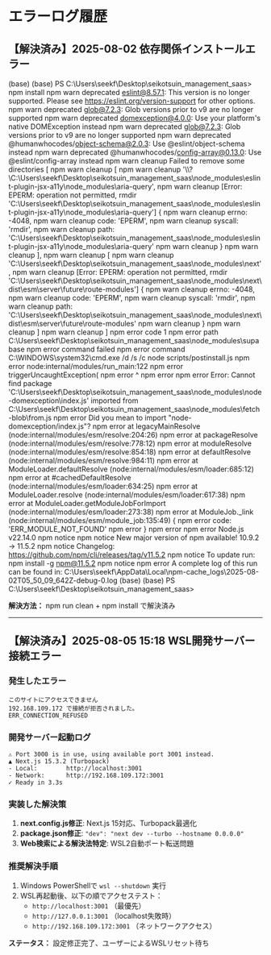 # エラーログ履歴

## 【解決済み】2025-08-02 依存関係インストールエラー
(base) (base) PS C:\Users\seekf\Desktop\seikotsuin_management_saas> npm install
npm warn deprecated eslint@8.57.1: This version is no longer supported. Please see https://eslint.org/version-support for other options.
npm warn deprecated glob@7.2.3: Glob versions prior to v9 are no longer supported
npm warn deprecated domexception@4.0.0: Use your platform's native DOMException instead
npm warn deprecated glob@7.2.3: Glob versions prior to v9 are no longer supported
npm warn deprecated @humanwhocodes/object-schema@2.0.3: Use @eslint/object-schema instead
npm warn deprecated @humanwhocodes/config-array@0.13.0: Use @eslint/config-array instead
npm warn cleanup Failed to remove some directories [
npm warn cleanup   [
npm warn cleanup     '\\\\?\\C:\\Users\\seekf\\Desktop\\seikotsuin_management_saas\\node_modules\\eslint-plugin-jsx-a11y\\node_modules\\aria-query',
npm warn cleanup     [Error: EPERM: operation not permitted, rmdir 'C:\Users\seekf\Desktop\seikotsuin_management_saas\node_modules\eslint-plugin-jsx-a11y\node_modules\aria-query'] {
npm warn cleanup       errno: -4048,
npm warn cleanup       code: 'EPERM',
npm warn cleanup       syscall: 'rmdir',
npm warn cleanup       path: 'C:\\Users\\seekf\\Desktop\\seikotsuin_management_saas\\node_modules\\eslint-plugin-jsx-a11y\\node_modules\\aria-query'
npm warn cleanup     }
npm warn cleanup   ],
npm warn cleanup   [
npm warn cleanup     'C:\\Users\\seekf\\Desktop\\seikotsuin_management_saas\\node_modules\\next',
npm warn cleanup     [Error: EPERM: operation not permitted, rmdir 'C:\Users\seekf\Desktop\seikotsuin_management_saas\node_modules\next\dist\esm\server\future\route-modules'] {
npm warn cleanup       errno: -4048,
npm warn cleanup       code: 'EPERM',
npm warn cleanup       syscall: 'rmdir',
npm warn cleanup       path: 'C:\\Users\\seekf\\Desktop\\seikotsuin_management_saas\\node_modules\\next\\dist\\esm\\server\\future\\route-modules'
npm warn cleanup     }
npm warn cleanup   ]
npm warn cleanup ]
npm error code 1
npm error path C:\Users\seekf\Desktop\seikotsuin_management_saas\node_modules\supabase
npm error command failed
npm error command C:\WINDOWS\system32\cmd.exe /d /s /c node scripts/postinstall.js
npm error node:internal/modules/run_main:122
npm error     triggerUncaughtException(
npm error     ^
npm error
npm error Error: Cannot find package 'C:\Users\seekf\Desktop\seikotsuin_management_saas\node_modules\node-domexception\index.js' imported from C:\Users\seekf\Desktop\seikotsuin_management_saas\node_modules\fetch-blob\from.js
npm error Did you mean to import "node-domexception/index.js"?
npm error     at legacyMainResolve (node:internal/modules/esm/resolve:204:26)
npm error     at packageResolve (node:internal/modules/esm/resolve:778:12)
npm error     at moduleResolve (node:internal/modules/esm/resolve:854:18)
npm error     at defaultResolve (node:internal/modules/esm/resolve:984:11)
npm error     at ModuleLoader.defaultResolve (node:internal/modules/esm/loader:685:12)
npm error     at #cachedDefaultResolve (node:internal/modules/esm/loader:634:25)
npm error     at ModuleLoader.resolve (node:internal/modules/esm/loader:617:38)
npm error     at ModuleLoader.getModuleJobForImport (node:internal/modules/esm/loader:273:38)
npm error     at ModuleJob._link (node:internal/modules/esm/module_job:135:49) {
npm error   code: 'ERR_MODULE_NOT_FOUND'
npm error }
npm error
npm error Node.js v22.14.0
npm notice
npm notice New major version of npm available! 10.9.2 -> 11.5.2
npm notice Changelog: https://github.com/npm/cli/releases/tag/v11.5.2
npm notice To update run: npm install -g npm@11.5.2
npm notice
npm error A complete log of this run can be found in: C:\Users\seekf\AppData\Local\npm-cache\_logs\2025-08-02T05_50_09_642Z-debug-0.log
(base) (base) PS C:\Users\seekf\Desktop\seikotsuin_management_saas>

**解決方法：** npm run clean + npm install で解決済み

---

## 【解決済み】2025-08-05 15:18 WSL開発サーバー接続エラー

### 発生したエラー
```
このサイトにアクセスできません
192.168.109.172 で接続が拒否されました。
ERR_CONNECTION_REFUSED
```

### 開発サーバー起動ログ
```
⚠ Port 3000 is in use, using available port 3001 instead.
▲ Next.js 15.3.2 (Turbopack)
- Local:        http://localhost:3001
- Network:      http://192.168.109.172:3001
✓ Ready in 3.3s
```

### 実装した解決策
1. **next.config.js修正**: Next.js 15対応、Turbopack最適化
2. **package.json修正**: `"dev": "next dev --turbo --hostname 0.0.0.0"`
3. **Web検索による解決法特定**: WSL2自動ポート転送問題

### 推奨解決手順
1. Windows PowerShellで `wsl --shutdown` 実行
2. WSL再起動後、以下の順でアクセステスト：
   - `http://localhost:3001` （最優先）
   - `http://127.0.0.1:3001` （localhost失敗時）
   - `http://192.168.109.172:3001` （ネットワークアクセス）

**ステータス：** 設定修正完了、ユーザーによるWSLリセット待ち